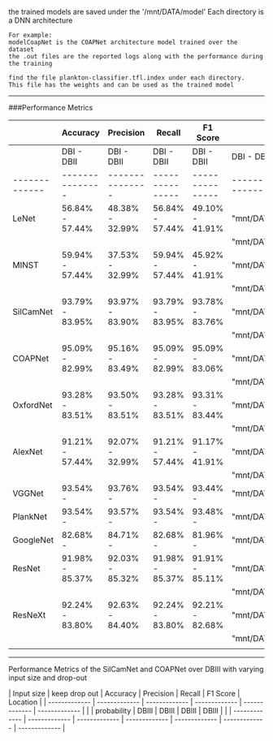 the trained models are saved under the 
'/mnt/DATA/model'
Each directory is a DNN architecture 
    
    For example:
    modelCoapNet is the COAPNet architecture model trained over the dataset
    the .out files are the reported logs along with the performance during the training
    
    find the file plankton-classifier.tfl.index under each directory. 
    This file has the weights and can be used as the trained model
    
---------------------------------------------------
###Performance Metrics    

|               | Accuracy        | Precision       | Recall          | F1 Score        | Location                                      |
| ------------- | --------------- | --------------- | --------------- | --------------- | --------------------------------------------- |
|               | DBI - DBII      | DBI - DBII      | DBI - DBII      | DBI - DBII      | DBI - DBII                                    |
| ------------- | --------------- | --------------- | --------------- | --------------- | --------------------------------------------- |
| LeNet         | 56.84% - 57.44% | 48.38% - 32.99% | 56.84% - 57.44% | 49.10% - 41.91% | "mnt/DATA/model/modelLENET/LeNetDBI"          | 
|               |                 |                 |                 |                 | "mnt/DATA/model/modelLENET/LeNetDBI"          |
| MINST         | 59.94% - 57.44% | 37.53% - 32.99% | 59.94% - 57.44% | 45.92% - 41.91% | "mnt/DATA/model/modelMINST\MINSTDBI"          | 
|               |                 |                 |                 |                 | "mnt/DATA/model/modelMINST\MINSTDBII"         |
| SilCamNet     | 93.79% - 83.95% | 93.97% - 83.90% | 93.79% - 83.95% | 93.78% - 83.76% | "mnt/DATA/model/modelOrgNet/OrgNetDBI"        |
|               |                 |                 |                 |                 | "mnt/DATA/model/modelOrgNet/OrgNetDBII"       |
| COAPNet       | 95.09% - 82.99% | 95.16% - 83.49% | 95.09% - 82.99% | 95.09% - 83.06% | "mnt/DATA/model/modelCoapNet/CoapNetDBI"      |
|               |                 |                 |                 |                 | "mnt/DATA/model/modelCoapNet/CoapNetDBII"     |
| OxfordNet     | 93.28% - 83.51% | 93.50% - 83.51% | 93.28% - 83.51% | 93.31% - 83.44% | "mnt/DATA/model/modelCIFAR10/CIFAR10DBI"      |
|               |                 |                 |                 |                 | "mnt/DATA/model/modelCIFAR10/CIFAR10DBII"     |
| AlexNet       | 91.21% - 57.44% | 92.07% - 32.99% | 91.21% - 57.44% | 91.17% - 41.91% | "mnt/DATA/model/modelAlexNet/AlexNetDBI"      |
|               |                 |                 |                 |                 | "mnt/DATA/model/modelAlexNet/AlexNetDBII"     |
| VGGNet        | 93.54% -        | 93.76% -        | 93.54% -        | 93.44% -        | "mnt/DATA/model/modelVGGNet/VGGNetDBI"        |
| PlankNet      | 93.54% -        | 93.57% -        | 93.54% -        | 93.48% -        | "mnt/DATA/model/modelPlankNet/PlankNetDBI"    |
| GoogleNet     | 82.68% -        | 84.71% -        | 82.68% -        | 81.96% -        | "mnt/DATA/model/modelGoogLeNet/GoogleNetDBI"  |
| ResNet        | 91.98% - 85.37% | 92.03% - 85.32% | 91.98% - 85.37% | 91.91% - 85.11% | "mnt/DATA/model/modelResNet/ResNetDBI"        |               |
|               |                 |                 |                 |                 | "mnt/DATA/model/modelResNet/ResNetDBII"       |
| ResNeXt       | 92.24% - 83.80% | 92.63% - 84.40% | 92.24% - 83.80% | 92.21% - 82.68% | "mnt/DATA/model/modelResNeXt/ResNeXtDBI"      |
|               |                 |                 |                 |                 | "mnt/DATA/model/modelResNeXt/ResNeXtDBII"     |
|               |                 |                 |                 |                 |                |

---------------------------------------------------    

Performance Metrics of the SilCamNet and COAPNet over DBIII with varying input size and drop-out 

| Input size    | keep drop out | Accuracy      | Precision     | Recall        | F1 Score      | Location      |
| ------------- | ------------- | ------------- | ------------- | ------------- | ------------- |
|               | probability   | DBIII         | DBIII         | DBIII         | DBIII         |               |
| ------------- | ------------- | ------------- | ------------- | ------------- | ------------- | ------------- |

